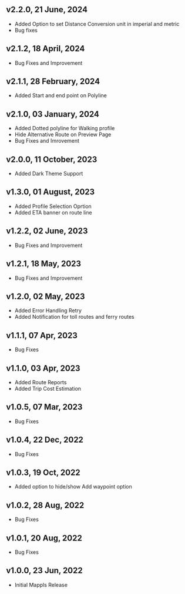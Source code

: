 ## v2.2.0, 21 June, 2024
- Added Option to set Distance Conversion unit in imperial and metric
- Bug fixes

## v2.1.2, 18 April, 2024
- Bug Fixes and Improvement

## v2.1.1, 28 February, 2024
- Added Start and end point on Polyline

## v2.1.0, 03 January, 2024
- Added Dotted polyline for Walking profile
- Hide Alternative Route on Preview Page
- Bug Fixes and Imrovement

## v2.0.0, 11 October, 2023
- Added Dark Theme Support

## v1.3.0, 01 August, 2023
- Added Profile Selection Oprtion
- Added ETA banner on route line

## v1.2.2, 02 June, 2023
- Bug Fixes and Improvement

## v1.2.1, 18 May, 2023
- Bug Fixes and Improvement

## v1.2.0, 02 May, 2023
- Added Error Handling Retry
- Added  Notification for toll routes and ferry routes

## v1.1.1, 07 Apr, 2023
- Bug Fixes

## v1.1.0, 03 Apr, 2023
- Added Route Reports
- Added Trip Cost Estimation

## v1.0.5, 07 Mar, 2023
- Bug Fixes

## v1.0.4, 22 Dec, 2022
- Bug Fixes

## v1.0.3, 19 Oct, 2022
- Added option to hide/show Add waypoint option

## v1.0.2, 28 Aug, 2022
- Bug Fixes

## v1.0.1, 20 Aug, 2022
- Bug Fixes

## v1.0.0, 23 Jun, 2022
- Initial Mappls Release